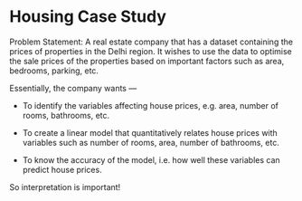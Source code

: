 # Housing Case Study
Problem Statement:
A real estate company that has a dataset containing the prices of properties in the Delhi region. It wishes to use the data to optimise the sale prices of the properties based on important factors such as area, bedrooms, parking, etc.

Essentially, the company wants —

* To identify the variables affecting house prices, e.g. area, number of rooms, bathrooms, etc.

* To create a linear model that quantitatively relates house prices with variables such as number of rooms, area, number of bathrooms, etc.

* To know the accuracy of the model, i.e. how well these variables can predict house prices.

So interpretation is important!
